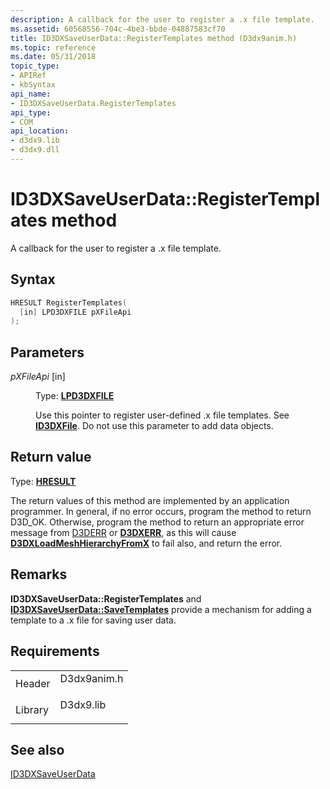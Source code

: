 ```yaml
---
description: A callback for the user to register a .x file template.
ms.assetid: 60568556-704c-4be3-bbde-04887583cf70
title: ID3DXSaveUserData::RegisterTemplates method (D3dx9anim.h)
ms.topic: reference
ms.date: 05/31/2018
topic_type: 
- APIRef
- kbSyntax
api_name: 
- ID3DXSaveUserData.RegisterTemplates
api_type: 
- COM
api_location: 
- d3dx9.lib
- d3dx9.dll
---
```


# ID3DXSaveUserData::RegisterTemplates method

A callback for the user to register a .x file template.

## Syntax


```C++
HRESULT RegisterTemplates(
  [in] LPD3DXFILE pXFileApi
);
```



## Parameters

<dl> <dt>

*pXFileApi* \[in\]
</dt> <dd>

Type: **[**LPD3DXFILE**](id3dxfile.md)**

Use this pointer to register user-defined .x file templates. See [**ID3DXFile**](id3dxfile.md). Do not use this parameter to add data objects.

</dd> </dl>

## Return value

Type: **[**HRESULT**](https://msdn.microsoft.com/library/Bb401631(v=MSDN.10).aspx)**

The return values of this method are implemented by an application programmer. In general, if no error occurs, program the method to return D3D\_OK. Otherwise, program the method to return an appropriate error message from [D3DERR](d3derr.md) or [**D3DXERR**](./d3dxerr.md), as this will cause [**D3DXLoadMeshHierarchyFromX**](d3dxloadmeshhierarchyfromx.md) to fail also, and return the error.

## Remarks

**ID3DXSaveUserData::RegisterTemplates** and [**ID3DXSaveUserData::SaveTemplates**](id3dxsaveuserdata--savetemplates.md) provide a mechanism for adding a template to a .x file for saving user data.

## Requirements



|                    |                                                                                        |
|--------------------|----------------------------------------------------------------------------------------|
| Header<br/>  | <dl> <dt>D3dx9anim.h</dt> </dl> |
| Library<br/> | <dl> <dt>D3dx9.lib</dt> </dl>   |



## See also

<dl> <dt>

[ID3DXSaveUserData](id3dxsaveuserdata.md)
</dt> </dl>

 

 
